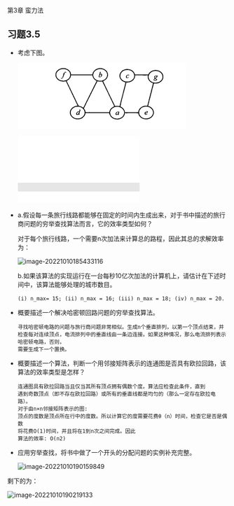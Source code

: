 第3章 蛮力法

## 习题3.5
- 考虑下图。

  ![image-20221011151009793](ch03-5.assets\image-20221011151009793.png)

  ![image-20221012090350883](./assets/image-20221012090350883.png)

- a.假设每一条旅行线路都能够在固定的时间内生成出来，对于书中描述的旅行商问题的穷举查找算法而言，它的效率类型如何？

  对于每个旅行线路，一个需要n次加法来计算总的路程，因此其总的求解效率为：

  ![image-20221010185433116](C:\Users\dfc\Documents\MyFiles\ch03-4.assets\image-20221010185433116.png)

  b.如果该算法的实现运行在一台每秒10亿次加法的计算机上，请估计在下述时间中，该算法能够处理的城市数目。

  ```
  (i) n_max= 15; (ii) n_max = 16; (iii) n_max = 18; (iv) n_max = 20.
  ```

- 概要描述一个解决哈密顿回路问题的穷举查找算法。

  ```
  寻找哈密顿电路的问题与旅行商问题非常相似。生成n个垂直排列，以第一个顶点结束，并检查每对连续顶点，电流排列中的垂直线由一条边连接。如果这种情况，那么电流排列表示哈密顿电路，否则，
  需要生成下一个置换。
  ```

- 概要描述一个算法，判断一个用邻接矩阵表示的连通图是否具有欧拉回路，该算法的效率类型是怎样？

  ```
  连通图具有欧拉回路当且仅当其所有顶点拥有偶数个度。算法应检查此条件，直到
  遇到奇数顶点（即不存在欧拉回路）或所有的垂直线都是均匀的（那么一定存在欧拉电路）。
  对于由n×n邻接矩阵表示的图:
  顶点的度数是顶点所在行中的度数。所以计算它的度需要花费θ（n）时间，检查它是否是偶数
  将花费O(1)时间，并且将在1到n次之间完成。因此
  算法的效率: O(n2)
  ```

- 应用穷举查找，将书中做了一个开头的分配问题的实例补充完整。

  ![image-20221010190159849](C:\Users\dfc\Documents\MyFiles\ch03-4.assets\image-20221010190159849.png)

剩下的为：

![image-20221010190219133](C:\Users\dfc\Documents\MyFiles\ch03-4.assets\image-20221010190219133.png)

